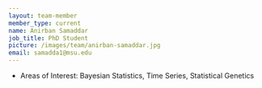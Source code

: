 ```yaml
---
layout: team-member
member_type: current
name: Anirban Samaddar
job_title: PhD Student
picture: /images/team/anirban-samaddar.jpg
email: samadda1@msu.edu
---
```


- Areas of Interest: Bayesian Statistics, Time Series, Statistical Genetics
